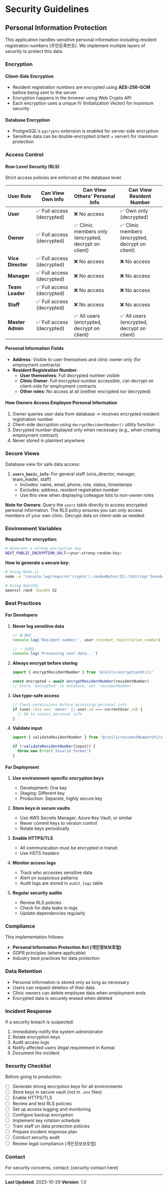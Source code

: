 # Security Guidelines

## Personal Information Protection

This application handles sensitive personal information including resident registration numbers (주민등록번호). We implement multiple layers of security to protect this data.

### Encryption

#### Client-Side Encryption
- Resident registration numbers are encrypted using **AES-256-GCM** before being sent to the server
- Encryption happens in the browser using Web Crypto API
- Each encryption uses a unique IV (Initialization Vector) for maximum security

#### Database Encryption
- PostgreSQL's `pgcrypto` extension is enabled for server-side encryption
- Sensitive data can be double-encrypted (client + server) for maximum protection

### Access Control

#### Row-Level Security (RLS)
Strict access policies are enforced at the database level:

| User Role | Can View Own Info | Can View Others' Personal Info | Can View Resident Number |
|-----------|-------------------|--------------------------------|--------------------------|
| **User** | ✅ Full access (decrypted) | ❌ No access | ✅ Own only (decrypted) |
| **Owner** | ✅ Full access (decrypted) | ✅ Clinic members only (encrypted, decrypt on client) | ✅ Clinic members (encrypted, decrypt on client) |
| **Vice Director** | ✅ Full access (decrypted) | ❌ No access | ❌ No access |
| **Manager** | ✅ Full access (decrypted) | ❌ No access | ❌ No access |
| **Team Leader** | ✅ Full access (decrypted) | ❌ No access | ❌ No access |
| **Staff** | ✅ Full access (decrypted) | ❌ No access | ❌ No access |
| **Master Admin** | ✅ Full access (decrypted) | ✅ All users (encrypted, decrypt on client) | ✅ All users (encrypted, decrypt on client) |

#### Personal Information Fields
- **Address**: Visible to user themselves and clinic owner only (for employment contracts)
- **Resident Registration Number**:
  - **User themselves**: Full decrypted number visible
  - **Clinic Owner**: Full encrypted number accessible, can decrypt on client-side for employment contracts
  - **Other roles**: No access at all (neither encrypted nor decrypted)

#### How Owners Access Employee Personal Information
1. Owner queries user data from database → receives encrypted resident registration number
2. Client-side decryption using `decryptResidentNumber()` utility function
3. Decrypted number displayed only when necessary (e.g., when creating employment contract)
4. Never stored in plaintext anywhere

### Secure Views

Database view for safe data access:

1. **`users_basic_info`**: For general staff (vice_director, manager, team_leader, staff)
   - Includes: name, email, phone, role, status, timestamps
   - Excludes: address, resident registration number
   - Use this view when displaying colleague lists to non-owner roles

**Note for Owners**: Query the `users` table directly to access encrypted personal information. The RLS policy ensures you can only access members of your own clinic. Decrypt data on client-side as needed.

### Environment Variables

**Required for encryption:**

```bash
# Generate a strong encryption key
NEXT_PUBLIC_ENCRYPTION_SALT=<your-strong-random-key>
```

**How to generate a secure key:**

```bash
# Using Node.js
node -e "console.log(require('crypto').randomBytes(32).toString('base64'))"

# Using OpenSSL
openssl rand -base64 32
```

### Best Practices

#### For Developers

1. **Never log sensitive data**
   ```typescript
   // ❌ BAD
   console.log('Resident number:', user.resident_registration_number)

   // ✅ GOOD
   console.log('Processing user data...')
   ```

2. **Always encrypt before storing**
   ```typescript
   import { encryptResidentNumber } from '@/utils/encryptionUtils'

   const encrypted = await encryptResidentNumber(residentNumber)
   // Store 'encrypted' in database, not 'residentNumber'
   ```

3. **Use type-safe access**
   ```typescript
   // Check permissions before accessing personal info
   if (user.role === 'owner' || user.id === currentUser.id) {
     // OK to access personal info
   }
   ```

4. **Validate input**
   ```typescript
   import { validateResidentNumber } from '@/utils/residentNumberUtils'

   if (!validateResidentNumber(input)) {
     throw new Error('Invalid format')
   }
   ```

#### For Deployment

1. **Use environment-specific encryption keys**
   - Development: One key
   - Staging: Different key
   - Production: Separate, highly secure key

2. **Store keys in secure vaults**
   - Use AWS Secrets Manager, Azure Key Vault, or similar
   - Never commit keys to version control
   - Rotate keys periodically

3. **Enable HTTPS/TLS**
   - All communication must be encrypted in transit
   - Use HSTS headers

4. **Monitor access logs**
   - Track who accesses sensitive data
   - Alert on suspicious patterns
   - Audit logs are stored in `audit_logs` table

5. **Regular security audits**
   - Review RLS policies
   - Check for data leaks in logs
   - Update dependencies regularly

### Compliance

This implementation follows:
- **Personal Information Protection Act (개인정보보호법)**
- GDPR principles (where applicable)
- Industry best practices for data protection

### Data Retention

- Personal information is stored only as long as necessary
- Users can request deletion of their data
- Clinic owners can delete employee data when employment ends
- Encrypted data is securely erased when deleted

### Incident Response

If a security breach is suspected:

1. Immediately notify the system administrator
2. Rotate encryption keys
3. Audit access logs
4. Notify affected users (legal requirement in Korea)
5. Document the incident

### Security Checklist

Before going to production:

- [ ] Generate strong encryption keys for all environments
- [ ] Store keys in secure vault (not in `.env` files)
- [ ] Enable HTTPS/TLS
- [ ] Review and test RLS policies
- [ ] Set up access logging and monitoring
- [ ] Configure backup encryption
- [ ] Implement key rotation schedule
- [ ] Train staff on data protection policies
- [ ] Prepare incident response plan
- [ ] Conduct security audit
- [ ] Review legal compliance (개인정보보호법)

### Contact

For security concerns, contact: [security contact here]

---

**Last Updated**: 2025-10-29
**Version**: 1.0
